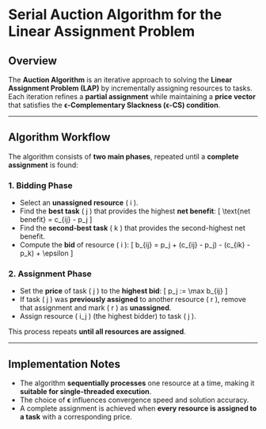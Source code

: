# Serial Auction Algorithm for the Linear Assignment Problem

## Overview
The **Auction Algorithm** is an iterative approach to solving the **Linear Assignment Problem (LAP)** by incrementally assigning resources to tasks. Each iteration refines a **partial assignment** while maintaining a **price vector** that satisfies the **ϵ-Complementary Slackness (ϵ-CS) condition**.

---

## Algorithm Workflow
The algorithm consists of **two main phases**, repeated until a **complete assignment** is found:

### 1. **Bidding Phase**
- Select an **unassigned resource** \( i \).
- Find the **best task** \( j \) that provides the highest **net benefit**:
  \[
  \text{net benefit} = c_{ij} - p_j
  \]
- Find the **second-best task** \( k \) that provides the second-highest net benefit.
- Compute the **bid** of resource \( i \):
  \[
  b_{ij} = p_j + (c_{ij} - p_j) - (c_{ik} - p_k) + \epsilon
  \]

### 2. **Assignment Phase**
- Set the **price** of task \( j \) to the **highest bid**:
  \[
  p_j := \max b_{ij}
  \]
- If task \( j \) was **previously assigned** to another resource \( r \), remove that assignment and mark \( r \) as **unassigned**.
- Assign resource \( i_j \) (the highest bidder) to task \( j \).

This process repeats **until all resources are assigned**.

---

## Implementation Notes
- The algorithm **sequentially processes** one resource at a time, making it **suitable for single-threaded execution**.
- The choice of **ϵ** influences convergence speed and solution accuracy.
- A complete assignment is achieved when **every resource is assigned to a task** with a corresponding price.
